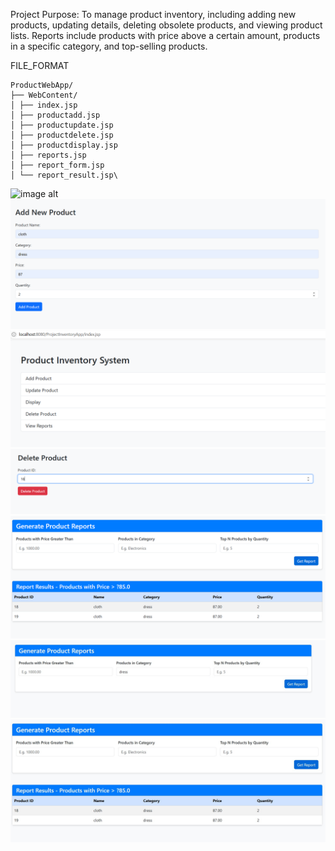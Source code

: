 Project Purpose:
To manage product inventory, including adding new products, updating details, deleting obsolete
products, and viewing product lists. Reports include products with price above a certain amount,
products in a specific category, and top-selling products.

FILE_FORMAT
```
ProductWebApp/
├── WebContent/
│ ├── index.jsp
│ ├── productadd.jsp
│ ├── productupdate.jsp
│ ├── productdelete.jsp
│ ├── productdisplay.jsp
│ ├── reports.jsp
│ ├── report_form.jsp
│ └── report_result.jsp\
```

![image alt]()
![image alt](Output/Productadd.png.png)
![image alt](Output/index.png.png)
![image alt](Output/delete.png.png)
![image alt](Output/report.png.png)
![image alt](Output/report.jpg)
![image alt](Output/pricefilter.jpg)
